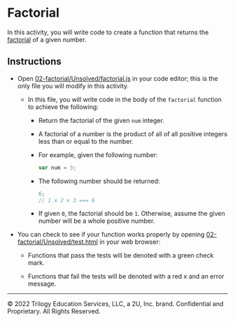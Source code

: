 # Factorial

In this activity, you will write code to create a function that returns the [factorial](https://en.wikipedia.org/wiki/Factorial) of a given number.

## Instructions

- Open [02-factorial/Unsolved/factorial.js](Unsolved/factorial.js) in your code editor; this is the only file you will modify in this activity.

  - In this file, you will write code in the body of the `factorial` function to achieve the following:

    - Return the factorial of the given `num` integer.

    - A factorial of a number is the product of all of all positive integers less than or equal to the number.

    - For example, given the following number:

      ```js
      var num = 3;
      ```

    - The following number should be returned:

      ```js
      6;
      // 1 x 2 x 3 === 6
      ```

    - If given `0`, the factorial should be `1`. Otherwise, assume the given number will be a whole positive number.

- You can check to see if your function works properly by opening [02-factorial/Unsolved/test.html](Unsolved/test.html) in your web browser:

  - Functions that pass the tests will be denoted with a green check mark.

  - Functions that fail the tests will be denoted with a red x and an error message.

---
© 2022 Trilogy Education Services, LLC, a 2U, Inc. brand. Confidential and Proprietary. All Rights Reserved.
